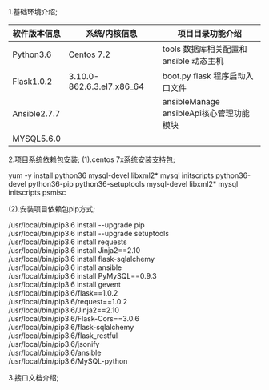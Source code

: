 

1.基础环境介绍;

   软件版本信息  |系统/内核信息 |项目目录功能介绍
  -|-|-
  Python3.6     |Centos 7.2 | tools 数据库相关配置和ansible 动态主机
  Flask1.0.2    |3.10.0-862.6.3.el7.x86_64  |boot.py flask 程序启动入口文件
  Ansible2.7.7  |           | ansibleManage ansibleApi核心管理功能模块
  MYSQL5.6.0    |           |    


2.项目系统依赖包安装;
  (1).centos 7x系统安装支持包;  
  
   yum -y install python36 mysql-devel libxml2* mysql initscripts python36-devel python36-pip python36-setuptools mysql-devel libxml2*      mysql initscripts psmisc  
   
   
   (2).安装项目依赖包pip方式;  
   
   /usr/local/bin/pip3.6 install --upgrade pip  
   /usr/local/bin/pip3.6 install --upgrade setuptools  
   /usr/local/bin/pip3.6 install requests  
   /usr/local/bin/pip3.6 install Jinja2==2.10  
   /usr/local/bin/pip3.6 install flask-sqlalchemy  
   /usr/local/bin/pip3.6 install ansible  
   /usr/local/bin/pip3.6 install PyMySQL==0.9.3  
   /usr/local/bin/pip3.6 install gevent  
   /usr/local/bin/pip3.6/flask==1.0.2  
    /usr/local/bin/pip3.6/request==1.0.2  
    /usr/local/bin/pip3.6/Jinja2==2.10  
    /usr/local/bin/pip3.6/Flask-Cors==3.0.6  
    /usr/local/bin/pip3.6/flask-sqlalchemy  
    /usr/local/bin/pip3.6/flask_restful  
    /usr/local/bin/pip3.6/jsonify  
    /usr/local/bin/pip3.6/ansible  
    /usr/local/bin/pip3.6/MySQL-python    
    
3.接口文档介绍;
  

